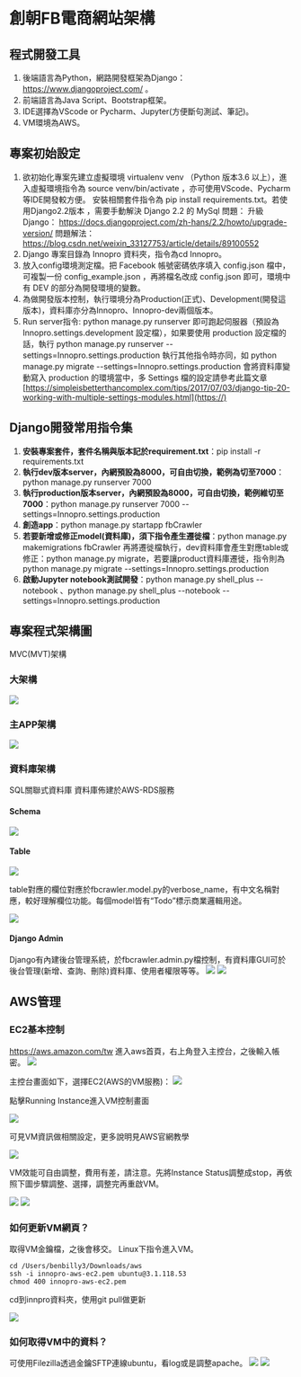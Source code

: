# 創朝FB電商網站架構

## 程式開發工具
1. 後端語言為Python，網路開發框架為Django：https://www.djangoproject.com/ 。
2. 前端語言為Java Script、Bootstrap框架。
3. IDE選擇為VScode or Pycharm、Jupyter(方便斷句測試、筆記)。
4. VM環境為AWS。

## 專案初始設定
1. 欲初始化專案先建立虛擬環境 virtualenv venv （Python 版本3.6 以上），進入虛擬環境指令為 source venv/bin/activate ，亦可使用VScode、Pycharm等IDE開發較方便。
安裝相關套件指令為 pip install requirements.txt。若使用Django2.2版本 ，需要手動解決 Django 2.2 的 MySql 問題： 升級Django： https://docs.djangoproject.com/zh-hans/2.2/howto/upgrade-version/ 
問題解法： https://blog.csdn.net/weixin_33127753/article/details/89100552
3. Django 專案目錄為 Innopro 資料夾，指令為cd Innopro。
4. 放入config環境測定檔。把 Facebook 帳號密碼依序填入 config.json 檔中，可複製一份 config_example.json ，再將檔名改成 config.json 即可，環境中有 DEV 的部分為開發環境的變數。
5. 為做開發版本控制，執行環境分為Production(正式)、Development(開發這版本)，資料庫亦分為Innopro、Innopro-dev兩個版本。
6. Run server指令: python manage.py runserver 即可跑起伺服器（預設為 Innopro.settings.development 設定檔），如果要使用 production 設定檔的話，執行 python manage.py runserver --settings=Innopro.settings.production 執行其他指令時亦同，如 python manage.py migrate --settings=Innopro.settings.production 會將資料庫變動寫入 production 的環境當中，多 Settings 檔的設定請參考此篇文章[https://simpleisbetterthancomplex.com/tips/2017/07/03/django-tip-20-working-with-multiple-settings-modules.html](https://)

## Django開發常用指令集
1. **安裝專案套件，套件名稱與版本記於requirement.txt**：pip install -r requirements.txt
2. **執行dev版本server，內網預設為8000，可自由切換，範例為切至7000**：python manage.py runserver 7000 
3. **執行production版本server，內網預設為8000，可自由切換，範例維切至7000**：python manage.py runserver 7000 --settings=Innopro.settings.production
4. **創造app**：python manage.py startapp fbCrawler
5. **若要新增或修正model(資料庫)，須下指令產生遷徙檔**：python manage.py makemigrations fbCrawler
再將遷徙檔執行，dev資料庫會產生對應table或修正：python manage.py migrate，若要讓product資料庫遷徙，指令則為python manage.py migrate --settings=Innopro.settings.production
3. **啟動Jupyter notebook測試開發**：python manage.py shell_plus --notebook 、python manage.py shell_plus --notebook --settings=Innopro.settings.production

## 專案程式架構圖
MVC(MVT)架構
### 大架構

![](https://i.imgur.com/p7vTCG0.png)


### 主APP架構
![](https://i.imgur.com/MZ466H0.png)

### 資料庫架構
SQL關聯式資料庫
資料庫佈建於AWS-RDS服務

#### Schema
![](https://i.imgur.com/fKvbroG.jpg)

#### Table
![](https://i.imgur.com/VZFpZFz.jpg)

table對應的欄位對應於fbcrawler.model.py的verbose_name，有中文名稱對應，較好理解欄位功能。每個model皆有“Todo”標示商業邏輯用途。

![](https://i.imgur.com/oen3qy6.png)


#### Django Admin
Django有內建後台管理系統，於fbcrawler.admin.py檔控制，有資料庫GUI可於後台管理(新增、查詢、刪除)資料庫、使用者權限等等。
![](https://i.imgur.com/Zw5txEy.png)
![](https://i.imgur.com/NtR3LeM.png)


## AWS管理

### EC2基本控制
https://aws.amazon.com/tw
進入aws首頁，右上角登入主控台，之後輸入帳密。
![](https://i.imgur.com/zPNJvLP.jpg)

主控台畫面如下，選擇EC2(AWS的VM服務)：
![](https://i.imgur.com/EEEbTyZ.png)

點擊Running Instance進入VM控制畫面

![](https://i.imgur.com/1OiC97u.png)

可見VM資訊做相關設定，更多說明見AWS官網教學

![](https://i.imgur.com/OAxRoHN.png)

VM效能可自由調整，費用有差，請注意。先將Instance Status調整成stop，再依照下圖步驟調整、選擇，調整完再重啟VM。

![](https://i.imgur.com/j0hdaMB.png)
![](https://i.imgur.com/6Vq18yk.png)

### 如何更新VM網頁？

取得VM金鑰檔，之後會移交。
Linux下指令進入VM。
```
cd /Users/benbilly3/Downloads/aws
ssh -i innopro-aws-ec2.pem ubuntu@3.1.118.53
chmod 400 innopro-aws-ec2.pem

```
cd到innpro資料夾，使用git pull做更新

![](https://i.imgur.com/xSOWrvZ.png)

### 如何取得VM中的資料？
可使用Filezilla透過金鑰SFTP連線ubuntu，看log或是調整apache。
![](https://i.imgur.com/4giXg6W.jpg)
![](https://i.imgur.com/fIKzc8b.jpg)














